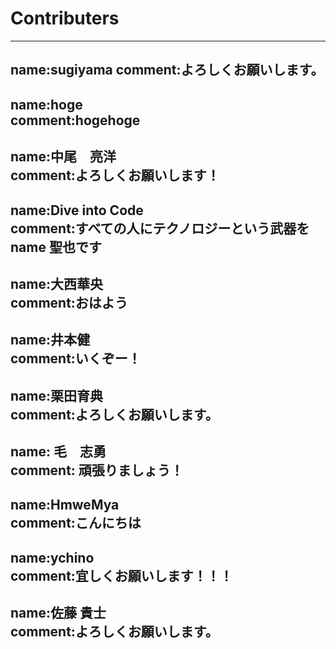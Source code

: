 # Contributers

---
name:sugiyama
comment:よろしくお願いします。
----
name:hoge  
comment:hogehoge
------
name:中尾　亮洋  
comment:よろしくお願いします！
----
name:Dive into Code  
comment:すべての人にテクノロジーという武器を
name 聖也です
---
name:大西華央  
comment:おはよう
----
name:井本健  
comment:いくぞー！
----
name:栗田育典  
comment:よろしくお願いします。
---
name: 毛　志勇  
comment: 頑張りましょう！  
----
name:HmweMya  
comment:こんにちは  
---
name:ychino  
comment:宜しくお願いします！！！
---
name:佐藤 貴士  
comment:よろしくお願いします。
---
